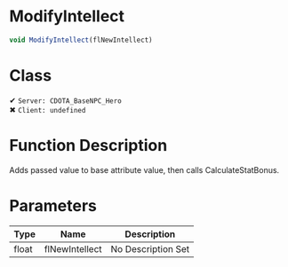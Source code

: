 # ModifyIntellect
```js
void ModifyIntellect(flNewIntellect)
```
# Class
✔ `Server: CDOTA_BaseNPC_Hero`  
✖ `Client: undefined`  

# Function Description
Adds passed value to base attribute value, then calls CalculateStatBonus.
# Parameters
Type|Name|Description
--|--|--
float|flNewIntellect|No Description Set

